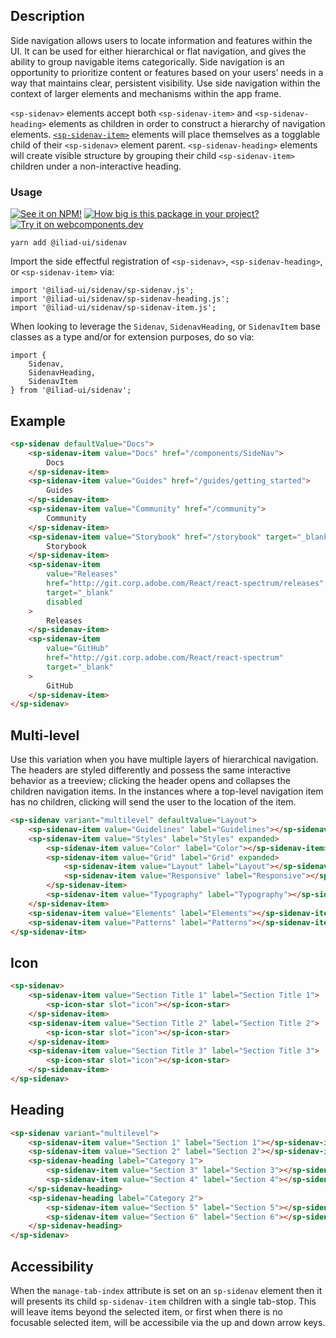 ## Description

Side navigation allows users to locate information and features within the UI.
It can be used for either hierarchical or flat navigation, and gives the ability
to group navigable items categorically. Side navigation is an opportunity to
prioritize content or features based on your users’ needs in a way that
maintains clear, persistent visibility. Use side navigation within the context
of larger elements and mechanisms within the app frame.

`<sp-sidenav>` elements accept both `<sp-sidenav-item>` and `<sp-sidenav-heading>` elements as children in order to construct a hierarchy of navigation elements. [`<sp-sidenav-item>`](./components/sidenav-item) elements will place themselves as a togglable child of their `<sp-sidenav>` element parent. `<sp-sidenav-heading>` elements will create visible structure by grouping their child `<sp-sidenav-item>` children under a non-interactive heading.

### Usage

[![See it on NPM!](https://img.shields.io/npm/v/@iliad-ui/sidenav?style=for-the-badge)](https://www.npmjs.com/package/@iliad-ui/sidenav)
[![How big is this package in your project?](https://img.shields.io/bundlephobia/minzip/@iliad-ui/sidenav?style=for-the-badge)](https://bundlephobia.com/result?p=@iliad-ui/sidenav)
[![Try it on webcomponents.dev](https://img.shields.io/badge/Try%20it%20on-webcomponents.dev-green?style=for-the-badge)](https://webcomponents.dev/edit/collection/fO75441E1Q5ZlI0e9pgq/WQ6UEUP8wfm9bKUKpWgi/src/index.ts)

```
yarn add @iliad-ui/sidenav
```

Import the side effectful registration of `<sp-sidenav>`, `<sp-sidenav-heading>`, or `<sp-sidenav-item>` via:

```
import '@iliad-ui/sidenav/sp-sidenav.js';
import '@iliad-ui/sidenav/sp-sidenav-heading.js';
import '@iliad-ui/sidenav/sp-sidenav-item.js';
```

When looking to leverage the `Sidenav`, `SidenavHeading`, or `SidenavItem` base classes as a type and/or for extension purposes, do so via:

```
import {
    Sidenav,
    SidenavHeading,
    SidenavItem
} from '@iliad-ui/sidenav';
```

## Example

```html
<sp-sidenav defaultValue="Docs">
    <sp-sidenav-item value="Docs" href="/components/SideNav">
        Docs
    </sp-sidenav-item>
    <sp-sidenav-item value="Guides" href="/guides/getting_started">
        Guides
    </sp-sidenav-item>
    <sp-sidenav-item value="Community" href="/community">
        Community
    </sp-sidenav-item>
    <sp-sidenav-item value="Storybook" href="/storybook" target="_blank">
        Storybook
    </sp-sidenav-item>
    <sp-sidenav-item
        value="Releases"
        href="http://git.corp.adobe.com/React/react-spectrum/releases"
        target="_blank"
        disabled
    >
        Releases
    </sp-sidenav-item>
    <sp-sidenav-item
        value="GitHub"
        href="http://git.corp.adobe.com/React/react-spectrum"
        target="_blank"
    >
        GitHub
    </sp-sidenav-item>
</sp-sidenav>
```

## Multi-level

Use this variation when you have multiple layers of hierarchical navigation. The
headers are styled differently and possess the same interactive behavior as a
treeview; clicking the header opens and collapses the children navigation items.
In the instances where a top-level navigation item has no children, clicking
will send the user to the location of the item.

```html
<sp-sidenav variant="multilevel" defaultValue="Layout">
    <sp-sidenav-item value="Guidelines" label="Guidelines"></sp-sidenav-item>
    <sp-sidenav-item value="Styles" label="Styles" expanded>
        <sp-sidenav-item value="Color" label="Color"></sp-sidenav-item>
        <sp-sidenav-item value="Grid" label="Grid" expanded>
            <sp-sidenav-item value="Layout" label="Layout"></sp-sidenav-item>
            <sp-sidenav-item value="Responsive" label="Responsive"></sp-sidenav-item>
        </sp-sidenav-item>
        <sp-sidenav-item value="Typography" label="Typography"></sp-sidenav-item>
    </sp-sidenav-item>
    <sp-sidenav-item value="Elements" label="Elements"></sp-sidenav-item>
    <sp-sidenav-item value="Patterns" label="Patterns"></sp-sidenav-item>
</sp-sidenav-itm>
```

## Icon

```html
<sp-sidenav>
    <sp-sidenav-item value="Section Title 1" label="Section Title 1">
        <sp-icon-star slot="icon"></sp-icon-star>
    </sp-sidenav-item>
    <sp-sidenav-item value="Section Title 2" label="Section Title 2">
        <sp-icon-star slot="icon"></sp-icon-star>
    </sp-sidenav-item>
    <sp-sidenav-item value="Section Title 3" label="Section Title 3">
        <sp-icon-star slot="icon"></sp-icon-star>
    </sp-sidenav-item>
</sp-sidenav>
```

## Heading

```html
<sp-sidenav variant="multilevel">
    <sp-sidenav-item value="Section 1" label="Section 1"></sp-sidenav-item>
    <sp-sidenav-item value="Section 2" label="Section 2"></sp-sidenav-item>
    <sp-sidenav-heading label="Category 1">
        <sp-sidenav-item value="Section 3" label="Section 3"></sp-sidenav-item>
        <sp-sidenav-item value="Section 4" label="Section 4"></sp-sidenav-item>
    </sp-sidenav-heading>
    <sp-sidenav-heading label="Category 2">
        <sp-sidenav-item value="Section 5" label="Section 5"></sp-sidenav-item>
        <sp-sidenav-item value="Section 6" label="Section 6"></sp-sidenav-item>
    </sp-sidenav-heading>
</sp-sidenav>
```

## Accessibility

When the `manage-tab-index` attribute is set on an `sp-sidenav` element then it will presents its child `sp-sidenav-item` children with a single tab-stop. This will leave items beyond the selected item, or first when there is no focusable selected item, will be accessibile via the up and down arrow keys.
